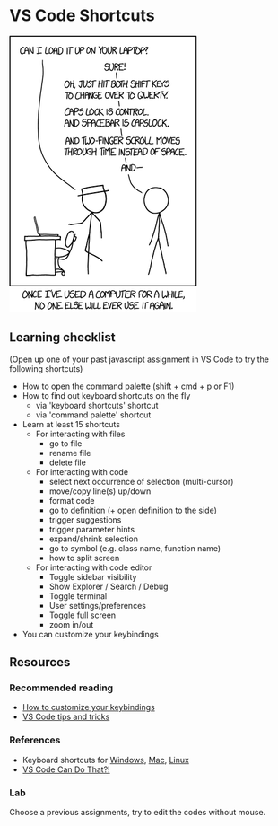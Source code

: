 # VS Code Shortcuts

![.](../.gitbook/assets/keyboard_shortcuts_xkcd.png)

## Learning checklist

\(Open up one of your past javascript assignment in VS Code to try the following shortcuts\)

* How to open the command palette \(shift + cmd + p or F1\)
* How to find out keyboard shortcuts on the fly
  * via 'keyboard shortcuts' shortcut
  * via 'command palette' shortcut
* Learn at least 15 shortcuts
  * For interacting with files
    * go to file
    * rename file
    * delete file
  * For interacting with code
    * select next occurrence of selection \(multi-cursor\)
    * move/copy line\(s\) up/down
    * format code
    * go to definition \(+ open definition to the side\)
    * trigger suggestions
    * trigger parameter hints
    * expand/shrink selection
    * go to symbol \(e.g. class name, function name\)
    * how to split screen
  * For interacting with code editor
    * Toggle sidebar visibility
    * Show Explorer / Search / Debug
    * Toggle terminal
    * User settings/preferences
    * Toggle full screen
    * zoom in/out
* You can customize your keybindings

## Resources

### Recommended reading

* [How to customize your keybindings](https://code.visualstudio.com/docs/getstarted/keybindings)
* [VS Code tips and tricks](https://github.com/Microsoft/vscode-tips-and-tricks)

### References

* Keyboard shortcuts for [Windows](https://code.visualstudio.com/shortcuts/keyboard-shortcuts-windows.pdf), [Mac](https://code.visualstudio.com/shortcuts/keyboard-shortcuts-macos.pdf), [Linux](https://code.visualstudio.com/shortcuts/keyboard-shortcuts-linux.pdf)
* [VS Code Can Do That?!](https://vscodecandothat.com/)

### Lab

Choose a previous assignments, try to edit the codes without mouse.

